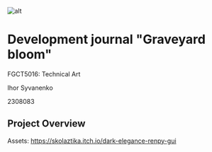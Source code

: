 ![alt](../Graveyard_Bloom/DevLog/Media/GraveyardBloomLogo.png)
# Development journal "Graveyard bloom"

FGCT5016: Technical Art 

Ihor Syvanenko

2308083

## Project Overview



Assets:
https://skolaztika.itch.io/dark-elegance-renpy-gui